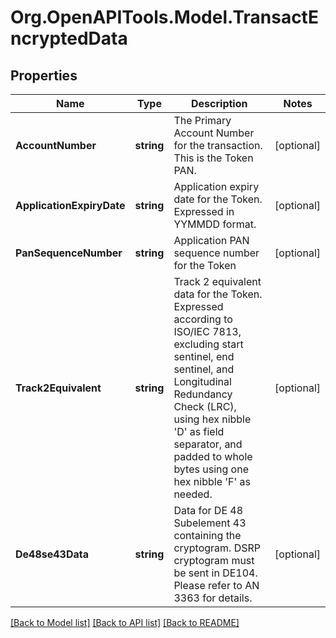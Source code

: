 # Org.OpenAPITools.Model.TransactEncryptedData

## Properties

Name | Type | Description | Notes
------------ | ------------- | ------------- | -------------
**AccountNumber** | **string** | The Primary Account Number for the transaction. This is the Token PAN.  | [optional] 
**ApplicationExpiryDate** | **string** | Application expiry date for the Token. Expressed in YYMMDD format.  | [optional] 
**PanSequenceNumber** | **string** | Application PAN sequence number for the Token  | [optional] 
**Track2Equivalent** | **string** | Track 2 equivalent data for the Token. Expressed according to ISO/IEC 7813, excluding start sentinel, end sentinel, and Longitudinal Redundancy Check (LRC), using hex nibble &#39;D&#39; as field separator, and padded to whole bytes using one hex nibble &#39;F&#39; as needed.  | [optional] 
**De48se43Data** | **string** | Data for DE 48 Subelement 43 containing the cryptogram. DSRP cryptogram must be sent in DE104. Please refer to AN 3363 for details.  | [optional] 

[[Back to Model list]](../README.md#documentation-for-models) [[Back to API list]](../README.md#documentation-for-api-endpoints) [[Back to README]](../README.md)

